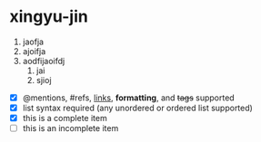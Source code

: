# xingyu-jin

1. jaofja
1. ajoifja
1. aodfijaoifdj
    1. jai
    1. sjioj

- [x] @mentions, #refs, [links](), **formatting**, and <del>tags</del> supported
- [x] list syntax required (any unordered or ordered list supported)
- [x] this is a complete item
- [ ] this is an incomplete item
